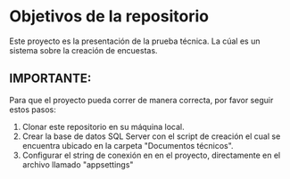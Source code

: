 # Objetivos de la repositorio

Este proyecto es la presentación de la prueba técnica. La cúal es un sistema sobre la creación de encuestas.

## IMPORTANTE:

Para que el proyecto pueda correr de manera correcta, por favor seguir estos pasos:
1) Clonar este repositorio en su máquina local.
2) Crear la base de datos SQL Server con el script de creación el cual se encuentra ubicado en la carpeta "Documentos técnicos".
3) Configurar el string de conexión en en el proyecto, directamente en el archivo llamado "appsettings"
